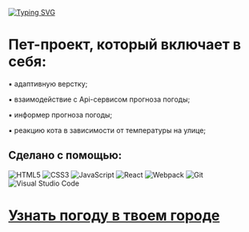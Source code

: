  [![Typing SVG](https://readme-typing-svg.herokuapp.com?color=%2336BCF7&lines=Weather+Easy)](https://git.io/typing-svg)

# Пет-проект, который включает в себя:

▪ адаптивную верстку;

▪ взаимодействие с Api-сервисом прогноза погоды;

▪ информер прогноза погоды;

▪ реакцию кота в зависимости от температуры на улице;

## Сделано с помощью:
![HTML5](https://img.shields.io/badge/html5-%23E34F26.svg?style=for-the-badge&logo=html5&logoColor=white)
![CSS3](https://img.shields.io/badge/css3-%231572B6.svg?style=for-the-badge&logo=css3&logoColor=white)
![JavaScript](https://img.shields.io/badge/-JavaScript-090909?style=for-the-badge&logo=JavaScript)
![React](https://img.shields.io/badge/react-%2320232a.svg?style=for-the-badge&logo=react&logoColor=%2361DAFB)
![Webpack](https://img.shields.io/badge/webpack-%238DD6F9.svg?style=for-the-badge&logo=webpack&logoColor=black)
![Git](https://img.shields.io/badge/git-%23F05033.svg?style=for-the-badge&logo=git&logoColor=white)
![Visual Studio Code](https://img.shields.io/badge/Visual%20Studio%20Code-0078d7.svg?style=for-the-badge&logo=visual-studio-code&logoColor=white)

# [Узнать погоду в твоем городе](https://andreymazer.github.io/WeatherEasy/)
